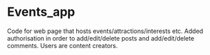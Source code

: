 # Events_app

Code for web page that hosts events/attractions/interests etc.
Added authorisation in order to add/edit/delete posts and add/edit/delete comments.
Users are content creators.

